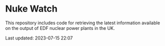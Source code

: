 # Nuke Watch

This repository includes code for retrieving the latest information available on the output of EDF nuclear power plants in the UK.

Last updated: 2023-07-15 22:07